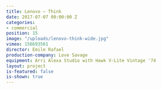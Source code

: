 ```yaml
---
title: Lenovo — Think
date: 2017-07-07 00:00:00 Z
categories:
- commercial
position: 15
image: "/uploads/lenovo-think-wide.jpg"
vimeo: 156693561
director: Emile Rafael
production-company: Love Savage
equipment: Arri Alexa Studio with Hawk V-Lite Vintage '74
layout: project
is-featured: false
is-shown: true
---
```


